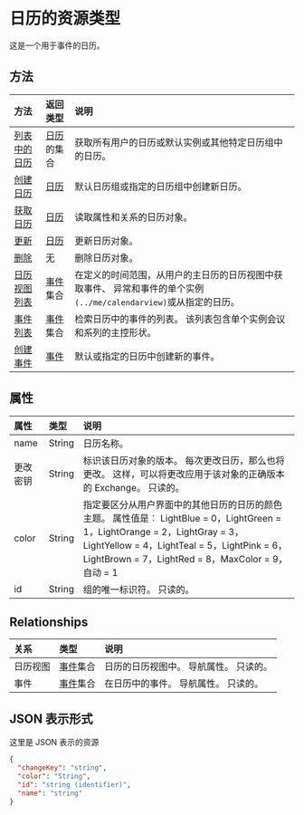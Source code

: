 # <a name="calendar-resource-type"></a>日历的资源类型

这是一个用于事件的日历。

## <a name="methods"></a>方法

| 方法       | 返回类型  |说明|
|:---------------|:--------|:----------|
|[列表中的日历](../api/user_list_calendars.md)|[日历](calendar.md)的集合|获取所有用户的日历或默认实例或其他特定日历组中的日历。|
|[创建日历](../api/user_post_calendars.md) |[日历](calendar.md)| 默认日历组或指定的日历组中创建新日历。|
|[获取日历](../api/calendar_get.md) | [日历](calendar.md) |读取属性和关系的日历对象。|
|[更新](../api/calendar_update.md) | [日历](calendar.md)  |更新日历对象。 |
|[删除](../api/calendar_delete.md) | 无 |删除日历对象。 |
|[日历视图列表](../api/calendar_list_calendarview.md) |[事件](event.md)集合| 在定义的时间范围，从用户的主日历的日历视图中获取事件、 异常和事件的单个实例`(../me/calendarview)`或从指定的日历。|
|[事件列表](../api/calendar_list_events.md) |[事件](event.md)集合| 检索日历中的事件的列表。  该列表包含单个实例会议和系列的主控形状。|
|[创建事件](../api/calendar_post_events.md) |[事件](event.md)| 默认或指定的日历中创建新的事件。|


## <a name="properties"></a>属性
| 属性     | 类型   |说明|
|:---------------|:--------|:----------|
|name|String|日历名称。|
|更改密钥|String|标识该日历对象的版本。 每次更改日历，那么也将更改。 这样，可以将更改应用于该对象的正确版本的 Exchange。 只读的。|
|color|String|指定要区分从用户界面中的其他日历的日历的颜色主题。 属性值是︰ LightBlue = 0，LightGreen = 1，LightOrange = 2，LightGray = 3，LightYellow = 4，LightTeal = 5，LightPink = 6，LightBrown = 7，LightRed = 8，MaxColor = 9，自动 = 1|
|id|String|组的唯一标识符。 只读的。|

## <a name="relationships"></a>Relationships
| 关系 | 类型   |说明|
|:---------------|:--------|:----------|
|日历视图|[事件](event.md)集合|日历的日历视图中。 导航属性。 只读的。|
|事件|[事件](event.md)集合|在日历中的事件。 导航属性。 只读的。|

## <a name="json-representation"></a>JSON 表示形式

这里是 JSON 表示的资源

<!-- {
  "blockType": "resource",
  "optionalProperties": [
    "calendarView",
    "events"
  ],
  "keyProperty": "id",
  "@odata.type": "microsoft.graph.calendar"
}-->

```json
{
  "changeKey": "string",
  "color": "String",
  "id": "string (identifier)",
  "name": "string"
}

```
<!-- uuid: 8fcb5dbc-d5aa-4681-8e31-b001d5168d79
2015-10-25 14:57:30 UTC -->
<!-- {
  "type": "#page.annotation",
  "description": "calendar resource",
  "keywords": "",
  "section": "documentation",
  "tocPath": ""
}-->
